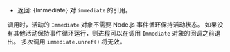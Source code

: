 <!-- YAML
added: v9.7.0
-->

* 返回: {Immediate} 对 `immediate` 的引用。

调用时，活动的 `Immediate` 对象不需要 Node.js 事件循环保持活动状态。 
如果没有其他活动保持事件循环运行，则进程可以在调用 `Immediate` 对象的回调之前退出。 
多次调用 `immediate.unref()` 将无效。


